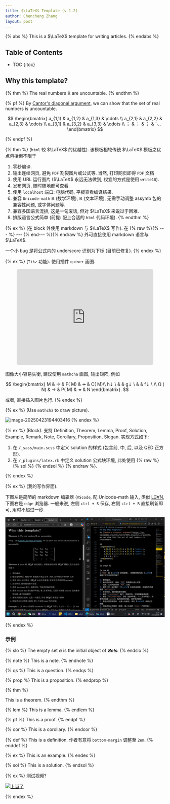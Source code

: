 ```yaml
---
title: $\LaTeX$ Template (v 1.2)
author: Chencheng Zhang
layout: post
---
```


{% abs %}
This is a $\LaTeX$ template for writing articles.
{% endabs %}

## Table of Contents

* TOC
{:toc}

## Why this template?

{% thm %}
The real numbers $ℝ$ are uncountable.
{% endthm %}

{% pf %}
By [Cantor's diagonal argument](https://en.wikipedia.org/wiki/Cantor%27s_diagonal_argument), we can show that the set of real numbers is uncountable.

$$
\begin{bmatrix}
    a_{1,1} & a_{1,2} & a_{1,3} & \cdots \\
    a_{2,1} & a_{2,2} & a_{2,3} & \cdots \\
    a_{3,1} & a_{3,2} & a_{3,3} & \cdots \\
    ⋮ & ⋮ & ⋮ & ⋱.
\end{bmatrix}
$$

{% endpf %}

{% thm %}
(`html` 较 $\LaTeX$ 的优越性). 该模板相较传统 $\LaTeX$ 模板之优点包括但不限于

1. 零秒编译.
2. 输出连续网页, 避免 `PDF` 割裂图片或公式等.
   当然, 打印网页即得 `PDF` 文档
3. 使用 URL 运行图片 ($\LaTeX$ 永远无法做到, 权宜的方式是使用 `write18`).
4. 发布网页, 随时随地都可查看.
5. 使用 `localhost` 端口: 电脑代码, 平板查看编译结果.
6. 兼容 `Unicode-math` $ℝ$ (数学环境), ℝ (文本环境), 无需手动调整 assymb 包的兼容性问题, 或字体问题等.
7. 兼容多国语言混排, 这是一句废话, 但对 $\LaTeX$ 来说过于困难.
8. 排版语言公式简单 (前提: 配上合适的 `html` 代码环境).
{% endthm %}

{% ex %}
(在 block 外使用 markdown 与 $\LaTeX$ 写作).
在 {% raw %}{% --- %} --- {% end--- %}{% endraw %} 外可直接使用 markdown 语言与 $\LaTeX$.

一个小 bug 是将公式内的 underscore 识别为下标 (目前已修复).
{% endex %}

{% ex %}
(`Tikz` 功能). 使用插件 `quiver` 画图.

<center>
<!-- https://q.uiver.app/#q=WzAsNSxbMCwwLCJcXGJ1bGxldCJdLFsxLDAsIlxcbWF0aHNjciBDIl0sWzAsMSwiXFxtYXRoYmIgQV9rICJdLFsxLDEsIlxcYnVsbGV0Il0sWzIsMSwiXFxidWxsZXQiXSxbMCwxXSxbMiwzXSxbMyw0XSxbMSw0XSxbNSw3LCIiLDAseyJzaG9ydGVuIjp7InNvdXJjZSI6MjAsInRhcmdldCI6MjB9fV0sWzIsOSwiIiwyLHsic2hvcnRlbiI6eyJ0YXJnZXQiOjIwfSwic3R5bGUiOnsiYm9keSI6eyJuYW1lIjoic3F1aWdnbHkifX19XV0= -->
<iframe class="quiver-embed" src="https://q.uiver.app/#q=WzAsNSxbMCwwLCJcXGJ1bGxldCJdLFsxLDAsIlxcbWF0aHNjciBDIl0sWzAsMSwiXFxtYXRoYmIgQV9rICJdLFsxLDEsIlxcYnVsbGV0Il0sWzIsMSwiXFxidWxsZXQiXSxbMCwxXSxbMiwzXSxbMyw0XSxbMSw0XSxbNSw3LCIiLDAseyJzaG9ydGVuIjp7InNvdXJjZSI6MjAsInRhcmdldCI6MjB9fV0sWzIsOSwiIiwyLHsic2hvcnRlbiI6eyJ0YXJnZXQiOjIwfSwic3R5bGUiOnsiYm9keSI6eyJuYW1lIjoic3F1aWdnbHkifX19XV0=&embed" width="432" height="304" style="border-radius: 8px; border: none;"></iframe>
</center>

图像大小容易失衡, 建议使用 `mathcha` 画图, 输出矩阵, 例如

$$
\begin{bmatrix}
M & →  & F( M) & ↠  & C( M)\\
h⇣ \  &  & g⇣ \  &  & f⇣ \ \\
Ω ( N) & →  & P( M) & ↠  & N
\end{bmatrix}.
$$

或者, 直接插入图片也行.
{% endex %}

{% ex %}
(Use `mathcha` to draw picture).

![image-20250423194403416](https:/raw.githubusercontent.com/czhang271828/imgs/New_img/n_imgdiagram-20250420%20(2).png)
{% endex %}

{% ex %}
(Block).
支持 Definition, Theorem, Lemma, Proof, Solution, Example, Remark, Note, Corollary, Proposition, Slogan. 实现方式如下:

1. 在 `/_sass/main.scss` 中定义 solution 的样式 (包含前, 中, 后, 以及 QED 正方形).
2. 在 `/_plugins/latex.rb` 中定义 solution 公式块环境, 此处使用 {% raw %} {% sol %} {% endsol %} {% endraw %}.

{% endex %}

{% ex %}
(我的写作界面).

下图左是简陋的 markdown 编辑器 (`VScode`, 配 Unicode-math 输入, 类似 [L∃∀N](https://live.lean-lang.org/), 下图右是 `edge` 浏览器. 一般来说, 左侧 $\texttt{ctrl + S}$ 保存, 右侧 $\texttt{ctrl + R}$ 直接刷新即可, 用时不超过一秒.

![image-20250423194804974](https://raw.githubusercontent.com/czhang271828/imgs/New_img//n_imgimage-20250423194804974.png)

{% endex %}

### 示例

{% slo %}
The empty set $∅$ is the initial object of $𝐒𝐞𝐭𝐬$.
{% endslo %}

{% note %}
This is a note.
{% endnote %}

{% qs %}
This is a question.
{% endqs %}

{% prop %}
This is a proposition.
{% endprop %}

{% thm %}

This is a theorem.
{% endthm %}

{% lem %}
This is a lemma.
{% endlem %}

{% pf %}
This is a proof.
{% endpf %}

{% cor %}
This is a corollary.
{% endcor %}

{% def %}
This is a definition. 作者有意将 `bottom-margin` 调整至 `2em`.
{% enddef %}

{% ex %}
This is an example.
{% endex %}

{% sol %}
This is a solution.
{% endsol %}

{% ex %}
测试视频?

[![上当了](https://markdown-videos-api.jorgenkh.no/youtube/dQw4w9WgXcQ)](https://youtu.be/dQw4w9WgXcQ)

{% endex %}
